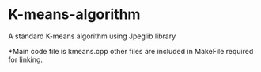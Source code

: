 # K-means-algorithm
A standard K-means algorithm using Jpeglib library

*Main code file is kmeans.cpp other files are included in MakeFile required for linking.
